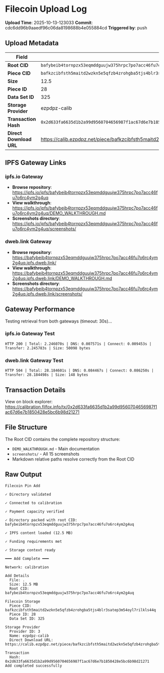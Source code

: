 # Filecoin Upload Log

**Upload Time**: 2025-10-13-123033
**Commit**: cdc6dd96b9aaedf96c06da8198688b4e055884cd
**Triggered by**: push

## Upload Metadata

| Field | Value |
|-------|-------|
| **Root CID** | `bafybeib4tornpzx53eqmddguujw375hrpc7po7acc46fu7o6rc4ym2g4uq` |
| **Piece CID** | `bafkzcibfsth5maitd2wzkn5e5qfzb4zrohgba5tjs4blr3satep3m54oyl7rilkls44q` |
| **Size** | 12.5 |
| **Piece ID** | 28 |
| **Data Set ID** | 325 |
| **Storage Provider** | ezpdpz-calib |
| **Transaction Hash** | `0x2d633fa6635d1b2a99d9560704656987f1ac67d6e7b1850428e5bc6b98d21271` |
| **Direct Download URL** | https://calib.ezpdpz.net/piece/bafkzcibfsth5maitd2wzkn5e5qfzb4zrohgba5tjs4blr3satep3m54oyl7rilkls44q |

## IPFS Gateway Links

### ipfs.io Gateway
- **Browse repository**: https://ipfs.io/ipfs/bafybeib4tornpzx53eqmddguujw375hrpc7po7acc46fu7o6rc4ym2g4uq
- **View walkthrough**: https://ipfs.io/ipfs/bafybeib4tornpzx53eqmddguujw375hrpc7po7acc46fu7o6rc4ym2g4uq/DEMO_WALKTHROUGH.md
- **Screenshots directory**: https://ipfs.io/ipfs/bafybeib4tornpzx53eqmddguujw375hrpc7po7acc46fu7o6rc4ym2g4uq/screenshots/

### dweb.link Gateway
- **Browse repository**: https://bafybeib4tornpzx53eqmddguujw375hrpc7po7acc46fu7o6rc4ym2g4uq.ipfs.dweb.link/
- **View walkthrough**: https://bafybeib4tornpzx53eqmddguujw375hrpc7po7acc46fu7o6rc4ym2g4uq.ipfs.dweb.link/DEMO_WALKTHROUGH.md
- **Screenshots directory**: https://bafybeib4tornpzx53eqmddguujw375hrpc7po7acc46fu7o6rc4ym2g4uq.ipfs.dweb.link/screenshots/

## Gateway Performance

Testing retrieval from both gateways (timeout: 30s)...

### ipfs.io Gateway Test
```
HTTP 200 | Total: 2.246070s | DNS: 0.007571s | Connect: 0.009453s | Transfer: 2.245783s | Size: 50098 bytes
```

### dweb.link Gateway Test
```
HTTP 504 | Total: 28.184601s | DNS: 0.084467s | Connect: 0.086250s | Transfer: 28.184498s | Size: 148 bytes
```

## Transaction Details

View on block explorer: https://calibration.filfox.info/tx/0x2d633fa6635d1b2a99d9560704656987f1ac67d6e7b1850428e5bc6b98d21271

## File Structure

The Root CID contains the complete repository structure:
- `DEMO_WALKTHROUGH.md` - Main documentation
- `screenshots/` - All 15 screenshots
- Markdown relative paths resolve correctly from the Root CID

## Raw Output

```
Filecoin Pin Add

✓ Directory validated

✓ Connected to calibration

✓ Payment capacity verified

✓ Directory packed with root CID: bafybeib4tornpzx53eqmddguujw375hrpc7po7acc46fu7o6rc4ym2g4uq

✓ IPFS content loaded (12.5 MB)

✓ Funding requirements met

✓ Storage context ready

━━━ Add Complete ━━━

Network: calibration

Add Details
  File: .
  Size: 12.5 MB
  Root CID: bafybeib4tornpzx53eqmddguujw375hrpc7po7acc46fu7o6rc4ym2g4uq

Filecoin Storage
  Piece CID: bafkzcibfsth5maitd2wzkn5e5qfzb4zrohgba5tjs4blr3satep3m54oyl7rilkls44q
  Piece ID: 28
  Data Set ID: 325

Storage Provider
  Provider ID: 3
  Name: ezpdpz-calib
  Direct Download URL: https://calib.ezpdpz.net/piece/bafkzcibfsth5maitd2wzkn5e5qfzb4zrohgba5tjs4blr3satep3m54oyl7rilkls44q

Transaction
  Hash: 0x2d633fa6635d1b2a99d9560704656987f1ac67d6e7b1850428e5bc6b98d21271
Add completed successfully
```
